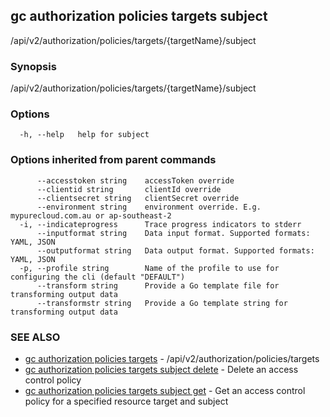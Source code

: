 ## gc authorization policies targets subject

/api/v2/authorization/policies/targets/{targetName}/subject

### Synopsis

/api/v2/authorization/policies/targets/{targetName}/subject

### Options

```
  -h, --help   help for subject
```

### Options inherited from parent commands

```
      --accesstoken string    accessToken override
      --clientid string       clientId override
      --clientsecret string   clientSecret override
      --environment string    environment override. E.g. mypurecloud.com.au or ap-southeast-2
  -i, --indicateprogress      Trace progress indicators to stderr
      --inputformat string    Data input format. Supported formats: YAML, JSON
      --outputformat string   Data output format. Supported formats: YAML, JSON
  -p, --profile string        Name of the profile to use for configuring the cli (default "DEFAULT")
      --transform string      Provide a Go template file for transforming output data
      --transformstr string   Provide a Go template string for transforming output data
```

### SEE ALSO

* [gc authorization policies targets](gc_authorization_policies_targets.html)	 - /api/v2/authorization/policies/targets
* [gc authorization policies targets subject delete](gc_authorization_policies_targets_subject_delete.html)	 - Delete an access control policy
* [gc authorization policies targets subject get](gc_authorization_policies_targets_subject_get.html)	 - Get an access control policy for a specified resource target and subject


